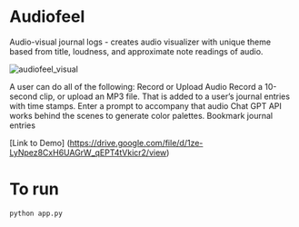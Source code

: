 # Audiofeel

Audio-visual journal logs - creates audio visualizer with unique theme based from title, loudness, and approximate note readings of audio.


![audiofeel_visual](https://github.com/ghobbs03/song_visualizer/assets/35367152/89aa4f77-ffd3-4155-bcd4-96d93130369e)

A user can do all of the following:
Record or Upload Audio
Record a 10-second clip, or upload an MP3 file. That is added to a user’s journal entries with time stamps.
Enter a prompt to accompany that audio
Chat GPT API works behind the scenes to generate color palettes.
Bookmark journal entries


[Link to Demo] (https://drive.google.com/file/d/1ze-LyNpez8CxH6UAGrW_qEPT4tVkicr2/view)

# To run
```
python app.py
```
